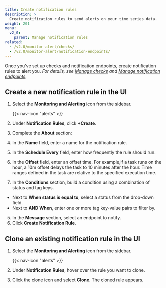 ```yaml
---
title: Create notification rules
description: >
  Create notification rules to send alerts on your time series data.
weight: 201
menu:
  v2_0:
    parent: Manage notification rules
related:
  - /v2.0/monitor-alert/checks/
  - /v2.0/monitor-alert/notification-endpoints/
---
```


Once you've set up checks and notification endpoints, create notification rules to alert you.
_For details, see [Manage checks](/v2.0/monitor-alert/checks/) and
[Manage notification endpoints](/v2.0/monitor-alert/notification-endpoints/)._

## Create a new notification rule in the UI

1. Select the **Monitoring and Alerting** icon from the sidebar.

    {{< nav-icon "alerts" >}}

2. Under **Notification Rules**, click **+Create**.
3. Complete the **About** section:
  1. In the **Name** field, enter a name for the notification rule.
  2. In the **Schedule Every** field, enter how frequently the rule should run.
  3. In the **Offset** field, enter an offset time. For example,if a task runs on the hour, a 10m offset delays the task to 10 minutes after the hour. Time ranges defined in the task are relative to the specified execution time.
4. In the **Conditions** section, build a condition using a combination of status and tag keys.
  - Next to **When status is equal to**, select a status from the drop-down field.
  - Next to **AND When**, enter one or more tag key-value pairs to filter by.
5. In the **Message** section, select an endpoint to notify.
6. Click **Create Notification Rule**.

## Clone an existing notification rule in the UI

1. Select the **Monitoring and Alerting** icon from the sidebar.

    {{< nav-icon "alerts" >}}

2. Under **Notification Rules**, hover over the rule you want to clone.
3. Click the clone icon and select **Clone**. The cloned rule appears.
